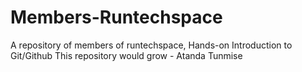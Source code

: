 # Members-Runtechspace
A repository of members of runtechspace, Hands-on Introduction to Git/Github
This repository would grow - Atanda Tunmise
